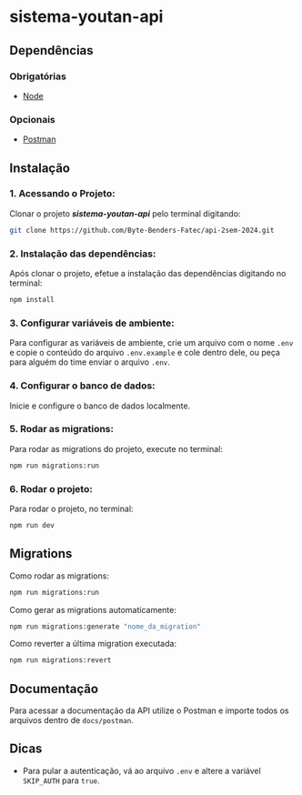 # sistema-youtan-api

## Dependências
### Obrigatórias
- [Node](https://nodejs.org/en/download)

### Opcionais
- [Postman](https://www.postman.com/downloads/)


## Instalação
### 1. Acessando o Projeto: 
Clonar o projeto _**sistema-youtan-api**_ pelo terminal digitando:
```bash
git clone https://github.com/Byte-Benders-Fatec/api-2sem-2024.git
```

### 2. Instalação das dependências:
Após clonar o projeto, efetue a instalação das dependências digitando no terminal:
```bash
npm install
```

### 3. Configurar variáveis de ambiente:
Para configurar as variáveis de ambiente, crie um arquivo com o nome `.env` e copie o conteúdo do arquivo `.env.example` e cole dentro dele, ou peça para alguém do time enviar o arquivo `.env`.

### 4. Configurar o banco de dados:
Inicie e configure o banco de dados localmente.

### 5. Rodar as migrations:
Para rodar as migrations do projeto, execute no terminal:
```bash
npm run migrations:run
```

### 6. Rodar o projeto:
Para rodar o projeto, no terminal:
```bash
npm run dev
```

## Migrations
Como rodar as migrations:
```bash
npm run migrations:run
```

Como gerar as migrations automaticamente:
```bash
npm run migrations:generate "nome_da_migration"
```

Como reverter a última migration executada:
```bash
npm run migrations:revert
```

## Documentação
Para acessar a documentação da API utilize o Postman e importe todos os arquivos dentro de `docs/postman`.


## Dicas
- Para pular a autenticação, vá ao arquivo `.env` e altere a variável `SKIP_AUTH` para `true`.